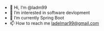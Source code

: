 - 👋 Hi, I’m @ladm99
- 👀 I’m interested in software devlopment
- 🌱 I’m currently Spring Boot
- 📫 How to reach me ladelmar99@gmail.com
<!---
ladm99/ladm99 is a ✨ special ✨ repository because its `README.md` (this file) appears on your GitHub profile.
You can click the Preview link to take a look at your changes.
--->
